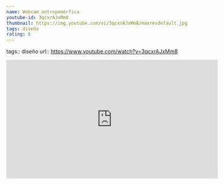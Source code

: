 ```yaml
---
name: Webcam antropomórfica
youtube-id: 3qcxrAJxMm8
thumbnail: https://img.youtube.com/vi/3qcxrAJxMm8/maxresdefault.jpg
tags: diseño
rating: 6
---
```

tags:: diseño
url:: https://www.youtube.com/watch?v=3qcxrAJxMm8

<iframe width='560' height='315' src='https://www.youtube.com/embed/3qcxrAJxMm8' title='YouTube video player' frameborder='0' allow='accelerometer; autoplay; clipboard-write; encrypted-media; gyroscope; picture-in-picture; web-share' allowfullscreen></iframe>


